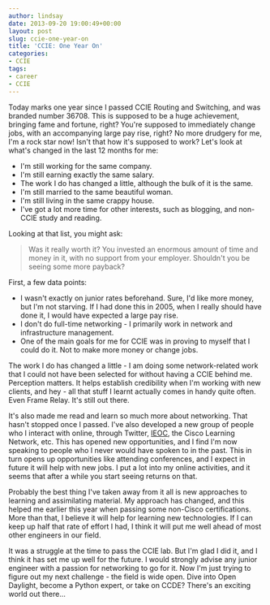 ```yaml
---
author: lindsay
date: 2013-09-20 19:00:49+00:00
layout: post
slug: ccie-one-year-on
title: 'CCIE: One Year On'
categories:
- CCIE
tags:
- career
- CCIE
---
```


Today marks one year since I passed CCIE Routing and Switching, and was branded number 36708. This is supposed to be a huge achievement, bringing fame and fortune, right? You're supposed to immediately change jobs, with an accompanying large pay rise, right? No more drudgery for me, I'm a rock star now! Isn't that how it's supposed to work? Let's look at what's changed in the last 12 months for me:

* I'm still working for the same company.
* I'm still earning exactly the same salary.
* The work I do has changed a little, although the bulk of it is the same.
* I'm still married to the same beautiful woman.
* I'm still living in the same crappy house.
* I've got a lot more time for other interests, such as blogging, and non-CCIE study and reading.

Looking at that list, you might ask:

> Was it really worth it? You invested an enormous amount of time and money in it, with no support from your employer. Shouldn't you be seeing some more payback?

First, a few data points:

* I wasn't exactly on junior rates beforehand. Sure, I'd like more money, but I'm not starving. If I had done this in 2005, when I really should have done it, I would have expected a large pay rise.
* I don't do full-time networking - I primarily work in network and infrastructure management.
* One of the main goals for me for CCIE was in proving to myself that I could do it. Not to make more money or change jobs.

The work I do has changed a little - I am doing some network-related work that I could not have been selected for without having a CCIE behind me. Perception matters. It helps establish credibility when I'm working with new clients, and hey - all that stuff I learnt actually comes in handy quite often. Even Frame Relay. It's still out there.

It's also made me read and learn so much more about networking. That hasn't stopped once I passed. I've also developed a new group of people who I interact with online, through Twitter, [IEOC](http://ieoc.com), the Cisco Learning Network, etc. This has opened new opportunities, and I find I'm now speaking to people who I never would have spoken to in the past. This in turn opens up opportunities like attending conferences, and I expect in future it will help with new jobs. I put a lot into my online activities, and it seems that after a while you start seeing returns on that.

Probably the best thing I've taken away from it all is new approaches to learning and assimilating material. My approach has changed, and this helped me earlier this year when passing some non-Cisco certifications. More than that, I believe it will help for learning new technologies. If I can keep up half that rate of effort I had, I think it will put me well ahead of most other engineers in our field.

It was a struggle at the time to pass the CCIE lab. But I'm glad I did it, and I think it has set me up well for the future. I would strongly advise any junior engineer with a passion for networking to go for it. Now I'm just trying to figure out my next challenge - the field is wide open. Dive into Open Daylight, become a Python expert, or take on CCDE? There's an exciting world out there...
